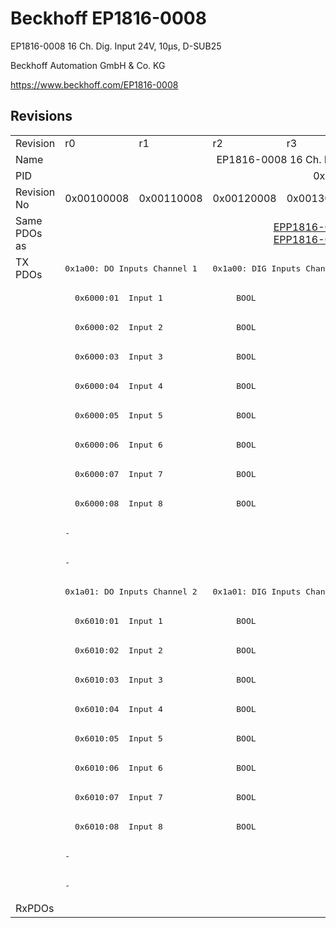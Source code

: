 # Beckhoff EP1816-0008

EP1816-0008 16 Ch. Dig. Input 24V, 10µs, D-SUB25

Beckhoff Automation GmbH & Co. KG

https://www.beckhoff.com/EP1816-0008

## Revisions
<table>
<tr>
<td>Revision</td>
<td>r0</td>
<td>r1</td>
<td>r2</td>
<td>r3</td>
<td>r4</td>
<td>r5</td>
</tr>
<tr>
<td>Name</td>
<td colspan=6 align="center">EP1816-0008 16 Ch. Dig. Input 24V, 10µs, D-SUB25</td>
</tr>
<tr>
<td>PID</td>
<td colspan=6 align="center">0x07184052</td>
</tr>
<tr>
<td>Revision No</td>
<td>0x00100008</td>
<td>0x00110008</td>
<td>0x00120008</td>
<td>0x00130008</td>
<td>0x00140008</td>
<td>0x00150008</td>
</tr>
<tr>
<td>Same PDOs as</td>
<td colspan=2 align="center"></td>
<td colspan=3 align="center"><a href="EPP1816-0008.md">EPP1816-0008 r0</a><br/><a href="EPP1816-0008.md">EPP1816-0008 r1</a></td>
<td><a href="EP1816-0003.md">EP1816-0003 r0</a><br/><a href="EPP1816-0003.md">EPP1816-0003 r0</a><br/><a href="EPP1816-0008.md">EPP1816-0008 r2</a></td>
</tr>
<tr>
<td rowspan=22 valign=top>TX PDOs</td>
<td colspan=2 align="left"><pre>0x1a00: DO Inputs Channel 1</pre></td>
<td colspan=4 align="left"><pre>0x1a00: DIG Inputs Channel 1</pre></td>
<td></td>
</tr>
<tr>
<td colspan=6 align="left"><pre>  0x6000:01  Input 1               BOOL</pre></td>
</tr>
<tr>
<td colspan=6 align="left"><pre>  0x6000:02  Input 2               BOOL</pre></td>
</tr>
<tr>
<td colspan=6 align="left"><pre>  0x6000:03  Input 3               BOOL</pre></td>
</tr>
<tr>
<td colspan=6 align="left"><pre>  0x6000:04  Input 4               BOOL</pre></td>
</tr>
<tr>
<td colspan=6 align="left"><pre>  0x6000:05  Input 5               BOOL</pre></td>
</tr>
<tr>
<td colspan=6 align="left"><pre>  0x6000:06  Input 6               BOOL</pre></td>
</tr>
<tr>
<td colspan=6 align="left"><pre>  0x6000:07  Input 7               BOOL</pre></td>
</tr>
<tr>
<td colspan=6 align="left"><pre>  0x6000:08  Input 8               BOOL</pre></td>
</tr>
<tr>
<td colspan=5 align="left"><pre>-</pre></td>
<td><pre>  0x6000:0e  Sync error            BOOL</pre></td>
</tr>
<tr>
<td colspan=5 align="left"><pre>-</pre></td>
<td><pre>  0x6000:10  TxPDO Toggle          BOOL</pre></td>
</tr>
<tr>
<td colspan=2 align="left"><pre>0x1a01: DO Inputs Channel 2</pre></td>
<td colspan=4 align="left"><pre>0x1a01: DIG Inputs Channel 2</pre></td>
</tr>
<tr>
<td colspan=6 align="left"><pre>  0x6010:01  Input 1               BOOL</pre></td>
</tr>
<tr>
<td colspan=6 align="left"><pre>  0x6010:02  Input 2               BOOL</pre></td>
</tr>
<tr>
<td colspan=6 align="left"><pre>  0x6010:03  Input 3               BOOL</pre></td>
</tr>
<tr>
<td colspan=6 align="left"><pre>  0x6010:04  Input 4               BOOL</pre></td>
</tr>
<tr>
<td colspan=6 align="left"><pre>  0x6010:05  Input 5               BOOL</pre></td>
</tr>
<tr>
<td colspan=6 align="left"><pre>  0x6010:06  Input 6               BOOL</pre></td>
</tr>
<tr>
<td colspan=6 align="left"><pre>  0x6010:07  Input 7               BOOL</pre></td>
</tr>
<tr>
<td colspan=6 align="left"><pre>  0x6010:08  Input 8               BOOL</pre></td>
</tr>
<tr>
<td colspan=5 align="left"><pre>-</pre></td>
<td><pre>  0x6010:0e  Sync error            BOOL</pre></td>
</tr>
<tr>
<td colspan=5 align="left"><pre>-</pre></td>
<td><pre>  0x6010:10  TxPDO Toggle          BOOL</pre></td>
</tr>
<tr>
<td>RxPDOs</td>
<td colspan=6 align="left"></td>
</tr>
</table>
